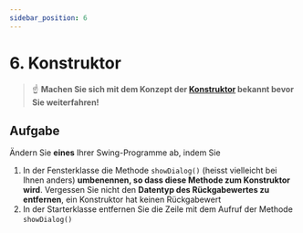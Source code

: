 ```yaml
---
sidebar_position: 6
---
```


# 6. Konstruktor

> :point_up: **Machen Sie sich mit dem Konzept der [Konstruktor](../konzepte/Konstruktor) bekannt bevor Sie weiterfahren!**

## Aufgabe

Ändern Sie **eines** Ihrer Swing-Programme ab, indem Sie

1. In der Fensterklasse die Methode `showDialog()` (heisst vielleicht bei Ihnen anders) **umbenennen, so dass diese Methode zum Konstruktor wird**. Vergessen Sie nicht den **Datentyp des Rückgabewertes zu entfernen**, ein Konstruktor hat keinen Rückgabewert
2. In der Starterklasse entfernen Sie die Zeile mit dem Aufruf der Methode `showDialog()`


